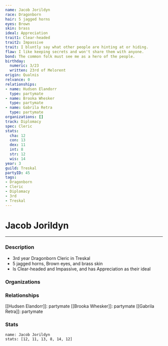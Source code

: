 ```yaml
---
name: Jacob Jorildyn
race: Dragonborn
hair: 5 jagged horns
eyes: Brown
skin: brass
ideal: Appreciation
trait1: Clear-headed
trait2: Impassive
trait: I bluntly say what other people are hinting at or hiding.
flaw: I like keeping secrets and won't share them with anyone.
bond: The common folk must see me as a hero of the people.
birthday:
  numeric: 3/23
  written: 23rd of Melorent
origin: Qualnis
relvance: 0
relationships:
- name: Hudsen Elandorr
  type: partymate
- name: Brooka Whesker
  type: partymate
- name: Gabrila Retra
  type: partymate
organizations: []
track: Diplomacy
spec: Cleric
stats:
  cha: 12
  con: 13
  dex: 11
  int: 8
  str: 12
  wis: 14
year: 3
guild: Treskal
partyID: 45
tags:
- Dragonborn
- Cleric
- Diplomacy
- 3rd
- Treskal
---
```

# Jacob Jorildyn
---
### Description
- 3rd year Dragonborn Cleric in Treskal
- 5 jagged horns, Brown eyes, and brass skin
- Is Clear-headed and Impassive, and has Appreciation as their ideal

### Organizations
### Relationships
[[Hudsen Elandorr]]: partymate
[[Brooka Whesker]]: partymate
[[Gabrila Retra]]: partymate
### Stats
```statblock
name: Jacob Jorildyn
stats: [12, 11, 13, 8, 14, 12]
```
